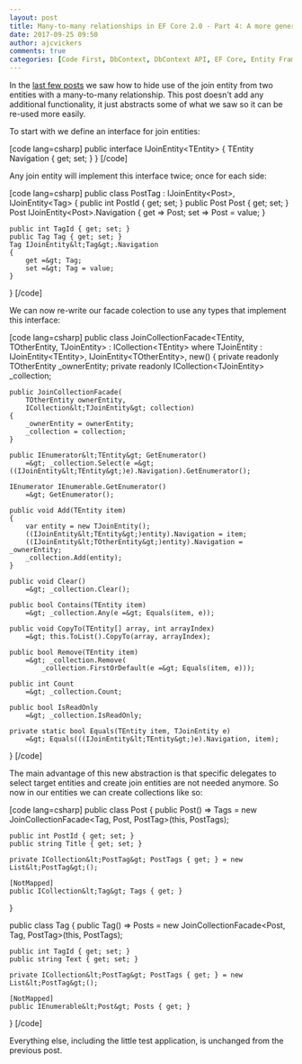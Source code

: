 ```yaml
---
layout: post
title: Many-to-many relationships in EF Core 2.0 - Part 4: A more general abstraction
date: 2017-09-25 09:50
author: ajcvickers
comments: true
categories: [Code First, DbContext, DbContext API, EF Core, Entity Framework, Foreign Keys, Many-to-Many]
---
```

In the <a href="http://wp.me/p1rP25-7p">last few posts</a> we saw how to hide use of the join entity from two entities with a many-to-many relationship. This post doesn't add any additional functionality, it just abstracts some of what we saw so it can be re-used more easily.

<!--more-->

To start with we define an interface for join entities:

[code lang=csharp]
public interface IJoinEntity&lt;TEntity&gt;
{
    TEntity Navigation { get; set; }
}
[/code]

Any join entity will implement this interface twice; once for each side:

[code lang=csharp]
public class PostTag : IJoinEntity&lt;Post&gt;, IJoinEntity&lt;Tag&gt;
{
    public int PostId { get; set; }
    public Post Post { get; set; }
    Post IJoinEntity&lt;Post&gt;.Navigation
    {
        get =&gt; Post;
        set =&gt; Post = value;
    }

    public int TagId { get; set; }
    public Tag Tag { get; set; }
    Tag IJoinEntity&lt;Tag&gt;.Navigation
    {
        get =&gt; Tag;
        set =&gt; Tag = value;
    }
}
[/code]

We can now re-write our facade colection to use any types that implement this interface:

[code lang=csharp]
public class JoinCollectionFacade&lt;TEntity, TOtherEntity, TJoinEntity&gt; 
    : ICollection&lt;TEntity&gt;
    where TJoinEntity : IJoinEntity&lt;TEntity&gt;, IJoinEntity&lt;TOtherEntity&gt;, new()
{
    private readonly TOtherEntity _ownerEntity;
    private readonly ICollection&lt;TJoinEntity&gt; _collection;

    public JoinCollectionFacade(
        TOtherEntity ownerEntity,
        ICollection&lt;TJoinEntity&gt; collection)
    {
        _ownerEntity = ownerEntity;
        _collection = collection;
    }

    public IEnumerator&lt;TEntity&gt; GetEnumerator()
        =&gt; _collection.Select(e =&gt; ((IJoinEntity&lt;TEntity&gt;)e).Navigation).GetEnumerator();

    IEnumerator IEnumerable.GetEnumerator()
        =&gt; GetEnumerator();

    public void Add(TEntity item)
    {
        var entity = new TJoinEntity();
        ((IJoinEntity&lt;TEntity&gt;)entity).Navigation = item;
        ((IJoinEntity&lt;TOtherEntity&gt;)entity).Navigation = _ownerEntity;
        _collection.Add(entity);
    }

    public void Clear()
        =&gt; _collection.Clear();

    public bool Contains(TEntity item)
        =&gt; _collection.Any(e =&gt; Equals(item, e));

    public void CopyTo(TEntity[] array, int arrayIndex)
        =&gt; this.ToList().CopyTo(array, arrayIndex);

    public bool Remove(TEntity item)
        =&gt; _collection.Remove(
            _collection.FirstOrDefault(e =&gt; Equals(item, e)));

    public int Count
        =&gt; _collection.Count;

    public bool IsReadOnly
        =&gt; _collection.IsReadOnly;

    private static bool Equals(TEntity item, TJoinEntity e)
        =&gt; Equals(((IJoinEntity&lt;TEntity&gt;)e).Navigation, item);
}
[/code]

The main advantage of this new abstraction is that specific delegates to select target entities and create join entities are not needed anymore. So now in our entities we can create collections like so:

[code lang=csharp]
public class Post
{
    public Post() =&gt; Tags = new JoinCollectionFacade&lt;Tag, Post, PostTag&gt;(this, PostTags);

    public int PostId { get; set; }
    public string Title { get; set; }

    private ICollection&lt;PostTag&gt; PostTags { get; } = new List&lt;PostTag&gt;();

    [NotMapped]
    public ICollection&lt;Tag&gt; Tags { get; }
}

public class Tag
{
    public Tag() =&gt; Posts = new JoinCollectionFacade&lt;Post, Tag, PostTag&gt;(this, PostTags);

    public int TagId { get; set; }
    public string Text { get; set; }

    private ICollection&lt;PostTag&gt; PostTags { get; } = new List&lt;PostTag&gt;();

    [NotMapped]
    public IEnumerable&lt;Post&gt; Posts { get; }
}
[/code]

Everything else, including the little test application, is unchanged from the previous post.

